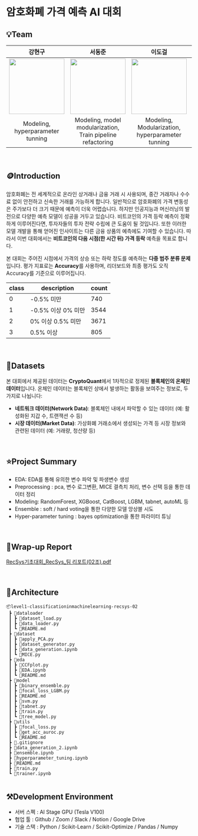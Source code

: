 # 암호화폐 가격 예측 AI 대회

## 💡Team

|강현구|서동준|이도걸|이수미|최윤혜|
|:---:|:---:|:---:|:---:|:---:|
|<img src="https://github.com/user-attachments/assets/bb825700-f3e0-4d46-b67f-b6df266ecde5" width="150" height="150"/>|<img src="https://github.com/user-attachments/assets/7c03fd89-73e1-4580-aec5-46fe806b613c" width="150" height="150"/>|<img src="https://github.com/user-attachments/assets/eb46b31c-8046-49a8-8404-9292982e4582" width="150" height="150"/>|<img src="https://github.com/user-attachments/assets/e317d6b7-953a-46b1-b65d-48dc1d1075af" width="150" height="150"/>|<img src="https://github.com/user-attachments/assets/57762658-ec2c-4914-a4db-5080c105da16" width="150" height="150"/>|
|Modeling, hyperparameter tunning|Modeling, model modularization, Train pipeline refactoring|Modeling, Modularization, hyperparameter tunning|EDA, Feature Engineering, Data Preprocessing, Modeling|EDA, Feature Engineering, Data Augmentation, Modeling|

</br>

## 🪙Introduction
암호화폐는 전 세계적으로 온라인 상거래나 금융 거래 시 사용되며, 중간 거래자나 수수료 없이 안전하고 신속한 거래를 가능하게 합니다. 일반적으로 암호화폐의 가격 변동성은 주가보다 더 크기 때문에 예측이 더욱 어렵습니다. 하지만 인공지능과 머신러닝의 발전으로 다양한 예측 모델이 성공을 거두고 있습니다. 비트코인의 가격 등락 예측이 정확하게 이루어진다면, 투자자들의 투자 전략 수립에 큰 도움이 될 것입니다. 또한 이러한 모델 개발을 통해 얻어진 인사이트는 다른 금융 상품의 예측에도 기여할 수 있습니다. 따라서 이번 대회에서는 **비트코인의 다음 시점(한 시간 뒤) 가격 등락** 예측을 목표로 합니다.

본 대회는 주어진 시점에서 가격의 상승 또는 하락 정도를 예측하는 **다중 범주 분류 문제**입니다. 평가 지표로는 **Accuracy**를 사용하며, 리더보드와 최종 평가도 오직 Accuracy를 기준으로 이루어집니다.

|class |description       |count  |
|------|------------------|-------|
| 0    | -0.5% 미만        | 740   |
| 1    | -0.5% 이상 0% 미만 | 3544  |
| 2    | 0% 이상 0.5% 미만  | 3671  |
| 3    | 0.5% 이상         | 805   |

</br>

## 💾Datasets
본 대회에서 제공된 데이터는 **CryptoQuant**에서 1차적으로 정제된 **블록체인의 온체인 데이터**입니다. 온체인 데이터는 블록체인 상에서 발생하는 활동을 보여주는 정보로, 두 가지로 나뉩니다:
- **네트워크 데이터(Network Data)**: 블록체인 내에서 파악할 수 있는 데이터 (예: 활성화된 지갑 수, 트랜잭션 수 등)
- **시장 데이터(Market Data)**: 가상화폐 거래소에서 생성되는 가격 등 시장 정보와 관련된 데이터 (예: 거래량, 청산량 등)


</br>

## ⭐Project Summary
- EDA: EDA를 통해 유의한 변수 파악 및 파생변수 생성
- Preprocessing : pca, 변수 로그변환, MICE 결측치 처리, 변수 선택 등을 통한 데이터 정리
- Modeling: RandomForest, XGBoost, CatBoost, LGBM, tabnet, autoML 등 
- Ensemble : soft / hard voting을 통한 다양한 모델 앙상블 시도
- Hyper-parameter tuning : bayes optimization을 통한 파라미터 튜닝

</br>

## 📑Wrap-up Report
[RecSys기초대회_RecSys_팀 리포트(02조).pdf](https://github.com/boostcampaitech7/level1-classificationinmachinelearning-recsys-02/blob/main/RecSys_02%20Wrap%20up%20report.pdf)


</br>

## 📂Architecture
```
📦level1-classificationinmachinelearning-recsys-02
 ┣ 📂dataloader
 ┃ ┣ 📜dataset_load.py
 ┃ ┣ 📜data_loader.py
 ┃ ┗ 📜README.md
 ┣ 📂dataset
 ┃ ┣ 📜apply_PCA.py
 ┃ ┣ 📜dataset_generator.py
 ┃ ┣ 📜data_generation.ipynb
 ┃ ┗ 📜MICE.py
 ┣ 📂eda
 ┃ ┣ 📜CCFplot.py
 ┃ ┣ 📜EDA.ipynb
 ┃ ┗ 📜README.md
 ┣ 📂model
 ┃ ┣ 📜binary_ensemble.py
 ┃ ┣ 📜focal_loss_LGBM.py
 ┃ ┣ 📜README.md
 ┃ ┣ 📜svm.py
 ┃ ┣ 📜tabnet.py
 ┃ ┣ 📜train.py
 ┃ ┗ 📜tree_model.py
 ┣ 📂utils
 ┃ ┣ 📜focal_loss.py
 ┃ ┣ 📜get_acc_auroc.py
 ┃ ┗ 📜README.md
 ┣ 📜.gitignore
 ┣ 📜data_generation_2.ipynb
 ┣ 📜ensemble.ipynb
 ┣ 📜hyperparameter_tuning.ipynb
 ┣ 📜README.md
 ┣ 📜train.py
 ┗ 📜trainer.ipynb
            
```

## ⚒️Development Environment
- 서버 스펙 : AI Stage GPU (Tesla V100)
- 협업 툴 : Github / Zoom / Slack / Notion / Google Drive
- 기술 스택 : Python / Scikit-Learn / Scikit-Optimize / Pandas / Numpy
